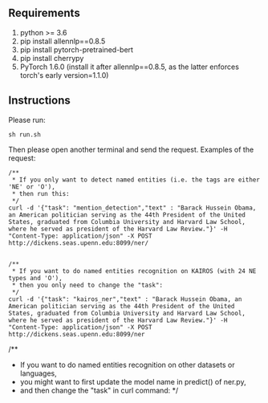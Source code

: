 ## Requirements
1. python >= 3.6
2. pip install allennlp==0.8.5
3. pip install pytorch-pretrained-bert
4. pip install cherrypy
5. PyTorch 1.6.0 (install it after allennlp==0.8.5, as the latter enforces torch's early version=1.1.0)

## Instructions
Please run:
```
sh run.sh
```
Then please open another terminal and send the request. Examples of the request:
```
/**
 * If you only want to detect named entities (i.e. the tags are either 'NE' or 'O'),
 * then run this:
 */
curl -d '{"task": "mention_detection","text" : "Barack Hussein Obama, an American politician serving as the 44th President of the United States, graduated from Columbia University and Harvard Law School, where he served as president of the Harvard Law Review."}' -H "Content-Type: application/json" -X POST http://dickens.seas.upenn.edu:8099/ner/


/**
 * If you want to do named entities recognition on KAIROS (with 24 NE types and 'O'),
 * then you only need to change the "task":
 */
curl -d '{"task": "kairos_ner","text" : "Barack Hussein Obama, an American politician serving as the 44th President of the United States, graduated from Columbia University and Harvard Law School, where he served as president of the Harvard Law Review."}' -H "Content-Type: application/json" -X POST http://dickens.seas.upenn.edu:8099/ner
```

/**
 * If you want to do named entities recognition on other datasets or languages,
 * you might want to first update the model name in predict() of ner.py,
 * and then change the "task" in curl command:
 */

